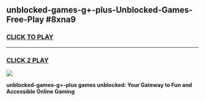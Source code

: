 
## unblocked-games-g+-plus-Unblocked-Games-Free-Play #8xna9
<h3>
<a href="https://us.freeplayer.one?title=unblocked-games-g+-plus&ref=9M">CLICK TO PLAY</a></h3>
<hr>

<h3>
<a href="https://us.freeplayer.one?title=unblocked-games-g+-plus&ref=9M">CLICK 2 PLAY</a>
  
</h3>

<a href="https://us.freeplayer.one?title=unblocked-games-g+-plus&ref=9M"><img src="https://clearcache.store/games.png"></a>


**unblocked-games-g+-plus games unblocked: Your Gateway to Fun and Accessible Online Gaming**
